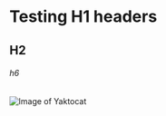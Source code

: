 # Testing H1 headers
## H2
###### h6

![Image of Yaktocat](https://octodex.github.com/images/yaktocat.png)
